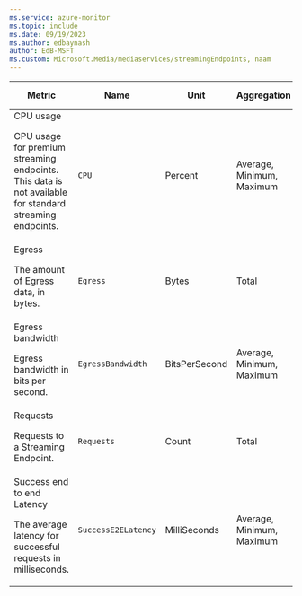 ```yaml
---
ms.service: azure-monitor
ms.topic: include
ms.date: 09/19/2023
ms.author: edbaynash
author: EdB-MSFT
ms.custom: Microsoft.Media/mediaservices/streamingEndpoints, naam
---
```

  
  
|Metric|Name|Unit|Aggregation|Dimensions|Time Grains|DS Export|
|---|---|---|---|---|---|---|
|CPU usage<p><p>CPU usage for premium streaming endpoints. This data is not available for standard streaming endpoints. |`CPU` |Percent |Average, Minimum, Maximum |No Dimensions|PT1M |Yes|
|Egress<p><p>The amount of Egress data, in bytes. |`Egress` |Bytes |Total |OutputFormat|PT1M |Yes|
|Egress bandwidth<p><p>Egress bandwidth in bits per second. |`EgressBandwidth` |BitsPerSecond |Average, Minimum, Maximum |No Dimensions|PT1M |No|
|Requests<p><p>Requests to a Streaming Endpoint. |`Requests` |Count |Total |OutputFormat, HttpStatusCode, ErrorCode|PT1M |Yes|
|Success end to end Latency<p><p>The average latency for successful requests in milliseconds. |`SuccessE2ELatency` |MilliSeconds |Average, Minimum, Maximum |OutputFormat|PT1M |Yes|
